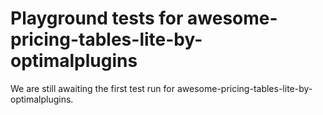 # Playground tests for awesome-pricing-tables-lite-by-optimalplugins
We are still awaiting the first test run for awesome-pricing-tables-lite-by-optimalplugins.
